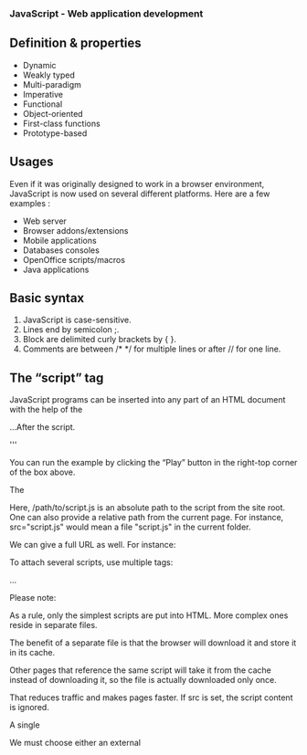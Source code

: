 ### JavaScript - Web application development

## Definition & properties
- Dynamic
- Weakly typed
- Multi-paradigm
- Imperative
- Functional
- Object-oriented
- First-class functions
- Prototype-based

## Usages
Even if it was originally designed to work in a browser environment, JavaScript is now used on several different platforms. Here are a few examples :

- Web server
- Browser addons/extensions
- Mobile applications
- Databases consoles
- OpenOffice scripts/macros
- Java applications


## Basic syntax

1. JavaScript is case-sensitive.
2. Lines end by semicolon ;.
3. Block are delimited curly brackets by { }.
4. Comments are between /* */ for multiple lines or after // for one line.


## The “script” tag

JavaScript programs can be inserted into any part of an HTML document with the help of the <script> tag.

For instance:
'''
<!DOCTYPE HTML>
<html>

<body>

  <p>Before the script...</p>

  <script>
    alert( 'Hello, world!' );
  </script>

  <p>...After the script.</p>

</body>

</html>
'''

You can run the example by clicking the “Play” button in the right-top corner of the box above.

The <script> tag contains JavaScript code which is automatically executed when the browser processes the tag.
Modern markup

The <script> tag has a few attributes that are rarely used nowadays but can still be found in old code:

The type attribute: <script type=…>

    The old HTML standard, HTML4, required a script to have a type. Usually it was type="text/javascript". It’s not required anymore. Also, the modern HTML standard totally changed the meaning of this attribute. Now, it can be used for JavaScript modules. But that’s an advanced topic; we’ll talk about modules in another part of the tutorial.
The language attribute: <script language=…>

    This attribute was meant to show the language of the script. This attribute no longer makes sense because JavaScript is the default language. There is no need to use it.
Comments before and after scripts.

    In really ancient books and guides, you may find comments inside <script> tags, like this:

    <script type="text/javascript"><!--
        ...
    //--></script>

    This trick isn’t used in modern JavaScript. These comments hid JavaScript code from old browsers that didn’t know how to process the <script> tag. Since browsers released in the last 15 years don’t have this issue, this kind of comment can help you identify really old code.

External scripts

If we have a lot of JavaScript code, we can put it into a separate file.

Script files are attached to HTML with the src attribute:

<script src="/path/to/script.js"></script>

Here, /path/to/script.js is an absolute path to the script from the site root. One can also provide a relative path from the current page. For instance, src="script.js" would mean a file "script.js" in the current folder.

We can give a full URL as well. For instance:

<script src="https://cdnjs.cloudflare.com/ajax/libs/lodash.js/3.2.0/lodash.js"></script>

To attach several scripts, use multiple tags:

<script src="/js/script1.js"></script>
<script src="/js/script2.js"></script>
…

Please note:

As a rule, only the simplest scripts are put into HTML. More complex ones reside in separate files.

The benefit of a separate file is that the browser will download it and store it in its cache.

Other pages that reference the same script will take it from the cache instead of downloading it, so the file is actually downloaded only once.

That reduces traffic and makes pages faster.
If src is set, the script content is ignored.

A single <script> tag can’t have both the src attribute and code inside.

This won’t work:

           
<script src="file.js">
  alert(1); // the content is ignored, because src is set
</script>

We must choose either an external <script src="…"> or a regular <script> with code.

The example above can be split into two scripts to work:

<script src="file.js"></script>
<script>
  alert(1);
</script>





